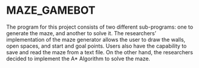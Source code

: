 # MAZE_GAMEBOT
 The program for this project consists of two different sub-programs: one to generate the maze, and another to solve it. The researchers’ implementation of the maze generator allows the user to draw the walls, open spaces, and start and goal points. Users also have the capability to save and read the maze from a text file. On the other hand, the researchers decided to implement the A* Algorithm to solve the maze.
